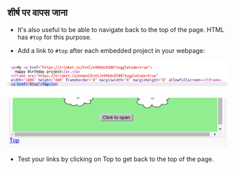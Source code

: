 ## शीर्ष पर वापस जाना

+ It's also useful to be able to navigate back to the top of the page. HTML has `#top` for this purpose.

+ Add a link to `#top` after each embedded project in your webpage:

![स्क्रीनशॉट](images/showcase-top-code.png)

![screenshot](images/showcase-top-output.png)

+ Test your links by clicking on Top to get back to the top of the page.